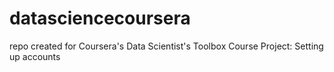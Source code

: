 # datasciencecoursera
repo created for Coursera's Data Scientist's Toolbox Course Project: Setting up accounts
